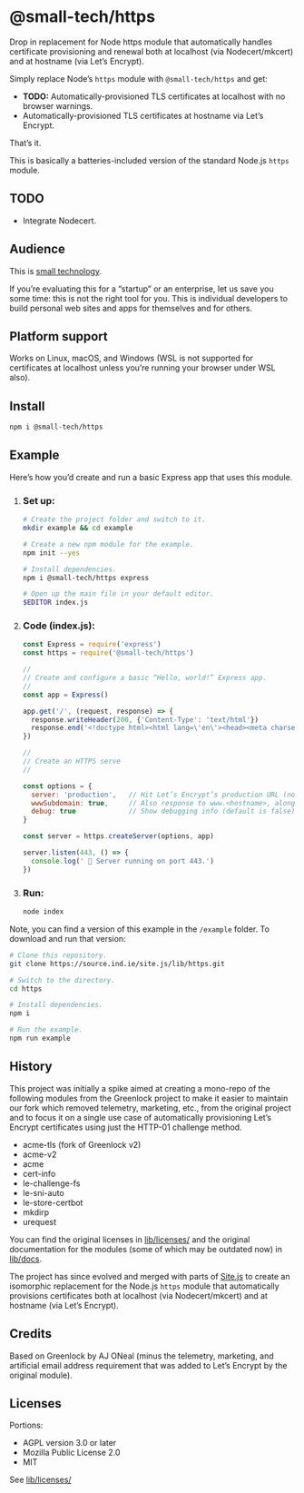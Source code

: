 # @small-tech/https

Drop in replacement for Node https module that automatically handles certificate provisioning and renewal both at localhost (via Nodecert/mkcert) and at hostname (via Let’s Encrypt).

Simply replace Node’s `https` module with `@small-tech/https` and get:

  - __TODO:__ Automatically-provisioned TLS certificates at localhost with no browser warnings.
  - Automatically-provisioned TLS certificates at hostname via Let’s Encrypt.

That’s it.

This is basically a batteries-included version of the standard Node.js `https` module.

## TODO

  - Integrate Nodecert.

## Audience

This is [small technology](https://small-tech.org/about#small-technology).

If you’re evaluating this for a “startup” or an enterprise, let us save you some time: this is not the right tool for you. This is individual developers to build personal web sites and apps for themselves and for others.

## Platform support

Works on Linux, macOS, and Windows (WSL is not supported for certificates at localhost unless you’re running your browser under WSL also).

## Install

```sh
npm i @small-tech/https
```

## Example

Here’s how you’d create and run a basic Express app that uses this module.

1. ### Set up:

    ```sh
    # Create the project folder and switch to it.
    mkdir example && cd example

    # Create a new npm module for the example.
    npm init --yes

    # Install dependencies.
    npm i @small-tech/https express

    # Open up the main file in your default editor.
    $EDITOR index.js
    ```

2. ### Code (index.js):

    ```javascript
    const Express = require('express')
    const https = require('@small-tech/https')

    //
    // Create and configure a basic “Hello, world!” Express app.
    //
    const app = Express()

    app.get('/', (request, response) => {
      response.writeHeader(200, {'Content-Type': 'text/html'})
      response.end('<!doctype html><html lang=\'en\'><head><meta charset=\'utf-8\'/><title>Hello, world!</title><style>body{background-color: white; font-family: sans-serif;}</style></head><body><h1>Hello, world!</h1></body></html>')
    })

    //
    // Create an HTTPS serve
    //

    const options = {
      server: 'production',   // Hit Let’s Encrypt’s production URL (not staging). Default is staging.
      wwwSubdomain: true,     // Also response to www.<hostname>, alongside the default of just <hostname>.
      debug: true             // Show debugging info (default is false).
    }

    const server = https.createServer(options, app)

    server.listen(443, () => {
      console.log(' 🎉 Server running on port 443.')
    })
    ```

3. ### Run:

    ```sh
    node index
    ```

Note, you can find a version of this example in the `/example` folder. To download and run that version:

```sh
# Clone this repository.
git clone https://source.ind.ie/site.js/lib/https.git

# Switch to the directory.
cd https

# Install dependencies.
npm i

# Run the example.
npm run example
```

## History

This project was initially a spike aimed at creating a mono-repo of the following modules from the Greenlock project to make it easier to maintain our fork which removed telemetry, marketing, etc., from the original project and to focus it on a single use case of automatically provisioning Let’s Encrypt certificates using just the HTTP-01 challenge method.

  - acme-tls (fork of Greenlock v2)
  - acme-v2
  - acme
  - cert-info
  - le-challenge-fs
  - le-sni-auto
  - le-store-certbot
  - mkdirp
  - urequest

You can find the original licenses in [lib/licenses/](lib/licenses/) and the original documentation for the modules (some of which may be outdated now) in [lib/docs](lib/docs).

The project has since evolved and merged with parts of [Site.js](https://sitejs.org) to create an isomorphic replacement for the Node.js `https` module that automatically provisions certificates both at localhost (via Nodecert/mkcert) and at hostname (via Let’s Encrypt).

## Credits

Based on Greenlock by AJ ONeal (minus the telemetry, marketing, and artificial email address requirement that was added to Let’s Encrypt by the original module).

## Licenses

Portions:

  - AGPL version 3.0 or later
  - Mozilla Public License 2.0
  - MIT

See [lib/licenses/](lib/licenses/)
